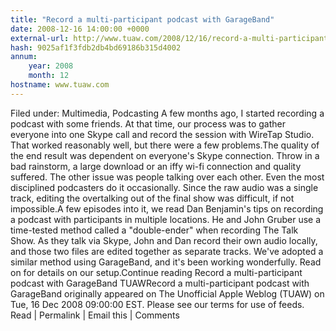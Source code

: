```yaml
---
title: "Record a multi-participant podcast with GarageBand"
date: 2008-12-16 14:00:00 +0000
external-url: http://www.tuaw.com/2008/12/16/record-a-multi-participant-podcast-with-garageband/
hash: 9025af1f3fdb2db4bd69186b315d4002
annum:
    year: 2008
    month: 12
hostname: www.tuaw.com
---
```


Filed under: Multimedia, Podcasting
A few months ago, I started recording a podcast with some friends. At that time, our process was to gather everyone into one Skype call and record the session with WireTap Studio. That worked reasonably well, but there were a few problems.The quality of the end result was dependent on everyone's Skype connection. Throw in a bad rainstorm, a large download or an iffy wi-fi connection and quality suffered. The other issue was people talking over each other. Even the most disciplined podcasters do it occasionally. Since the raw audio was a single track, editing the overtalking out of the final show was difficult, if not impossible.A few episodes into it, we read Dan Benjamin's tips on recording a podcast with participants in multiple locations. He and John Gruber use a time-tested method called a "double-ender" when recording The Talk Show. As they talk via Skype, John and Dan record their own audio locally, and those two files are edited together as separate tracks. We've adopted a similar method using GarageBand, and it's been working wonderfully. Read on for details on our setup.Continue reading Record a multi-participant podcast with GarageBand
TUAWRecord a multi-participant podcast with GarageBand originally appeared on The Unofficial Apple Weblog (TUAW) on Tue, 16 Dec 2008 09:00:00 EST.  Please see our terms for use of feeds.
Read | Permalink | Email this | Comments


 

